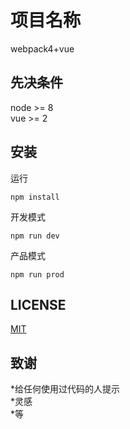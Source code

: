 # 项目名称

webpack4+vue

## 先决条件

node >= 8  <br />
vue >= 2

## 安装

运行

```
npm install
```
开发模式
```
npm run dev
```
产品模式
```
npm run prod
```

## LICENSE

[MIT](https://opensource.org/licenses/MIT)

## 致谢

*给任何使用过代码的人提示 <br />
*灵感 <br />
*等
